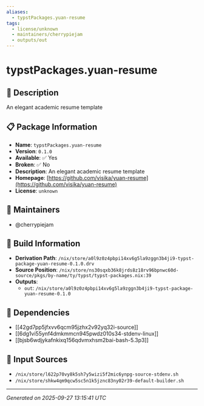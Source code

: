 ```yaml
---
aliases:
  - typstPackages.yuan-resume
tags:
  - license/unknown
  - maintainers/cherrypiejam
  - outputs/out
---
```


# typstPackages.yuan-resume

## 📝 Description

An elegant academic resume template

## 📋 Package Information

- **Name**: `typstPackages.yuan-resume`
- **Version**: `0.1.0`
- **Available**: ✅ Yes
- **Broken**: ✅ No
- **Description**: An elegant academic resume template
- **Homepage**: [https://github.com/visika/yuan-resume](https://github.com/visika/yuan-resume)
- **License**: `unknown`
## 👥 Maintainers

- @cherrypiejam


## 🔧 Build Information

- **Derivation Path**: `/nix/store/a0l9z0z4pbpi14xv6g5la9zggn3b4ji9-typst-package-yuan-resume-0.1.0.drv`
- **Source Position**: `/nix/store/ns30sqxb36k8jrds8z18rv96bpnwc60d-source/pkgs/by-name/ty/typst/typst-packages.nix:39`
- **Outputs**:
  - `out`:  `/nix/store/a0l9z0z4pbpi14xv6g5la9zggn3b4ji9-typst-package-yuan-resume-0.1.0`

## 🔗 Dependencies

- [[42gd7pp5jfxvv6qcm95jzhx2v92yq32i-source]]
- [[6dg1vi55ynf4dmkmmcn945pwdz010s34-stdenv-linux]]
- [[bjsb6wdjykafnkixq156qdvmxhsm2bai-bash-5.3p3]]

## 📁 Input Sources

- `/nix/store/l622p70vy8k5sh7y5wizi5f2mic6ynpg-source-stdenv.sh`
- `/nix/store/shkw4qm9qcw5sc5n1k5jznc83ny02r39-default-builder.sh`

---
*Generated on 2025-09-27 13:15:41 UTC*
